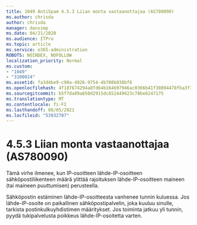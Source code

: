 ```yaml
---
title: 1049 AntiSpam 4.5.3 Liian monta vastaanottajaa (AS780090)
ms.author: chrisda
author: chrisda
manager: dansimp
ms.date: 04/21/2020
ms.audience: ITPro
ms.topic: article
ms.service: o365-administration
ROBOTS: NOINDEX, NOFOLLOW
localization_priority: Normal
ms.custom:
- "1049"
- "3100024"
ms.assetid: fa3d4be9-c90a-4926-9754-4b708b038bf6
ms.openlocfilehash: 4f187674294a8fd64b164697946ac0366b41f30894478fba3f37843730f445d8
ms.sourcegitcommit: b5f7da89a650d2915dc652449623c78be6247175
ms.translationtype: MT
ms.contentlocale: fi-FI
ms.lasthandoff: 08/05/2021
ms.locfileid: "53932707"
---
```

# <a name="453-too-many-recipients-as780090"></a>4.5.3 Liian monta vastaanottajaa (AS780090)

Tämä virhe ilmenee, kun IP-osoitteen lähde-IP-osoitteen sähköpostiliikenteen määrä ylittää rajoituksen lähde-IP-osoitteen maineen (tai maineen puuttumisen) perusteella.

Sähköpostin estäminen lähde-IP-osoitteesta vanhenee tunnin kuluessa. Jos lähde-IP-osoite on paikallinen sähköpostipalvelin, joka kuuluu sinulle, tarkista postinkulkuyhdistimen määritykset. Jos toiminta jatkuu yli tunnin, pyydä tukipalvelusta poikkeus lähde-IP-osoitetta varten.
